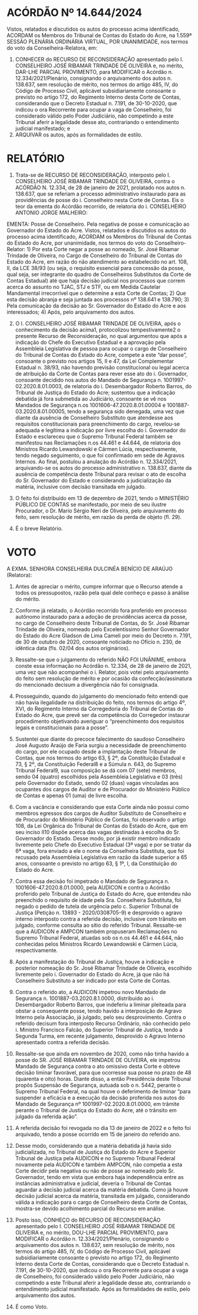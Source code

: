 # ACÓRDÃO Nº 14.644/2024

Vistos, relatados e discutidos os autos do processo acima identificado, ACORDAM os Membros do Tribunal de Contas do Estado do Acre, na 1.559ª SESSÃO PLENÁRIA ORDINÁRIA VIRTUAL, POR UNANIMIDADE, nos termos do voto da Conselheira-Relatora, em:

1. CONHECER do RECURSO DE RECONSIDERAÇÃO apresentado pelo I. CONSELHEIRO JOSÉ RIBAMAR TRINDADE DE OLIVEIRA e, no mérito, DAR-LHE PARCIAL PROVIMENTO, para MODIFICAR o Acórdão n. 12.334/2021/Plenário, consignando o arquivamento dos autos n. 138.637, sem resolução de mérito, nos termos do artigo 485, IV, do Código de Processo Civil, aplicável subsidiariamente consoante o previsto no artigo 172, do Regimento Interno desta Corte de Contas, considerando que o Decreto Estadual n. 7.191, de 30-10-2020, que indicou o ora Recorrente para ocupar a vaga de Conselheiro, foi considerado válido pelo Poder Judiciário, não competindo a este Tribunal aferir a legalidade desse ato, contrariando o entendimento judicial manifestado; e
2. ARQUIVAR os autos, após as formalidades de estilo.

# RELATÓRIO

1. Trata-se de RECURSO DE RECONSIDERAÇÃO, interposto pelo I. CONSELHEIRO JOSÉ RIBAMAR TRINDADE DE OLIVEIRA, contra o ACÓRDÃO N. 12.334, de 28 de janeiro de 2021, prolatado nos autos n. 138.637, que se referiam a processo administrativo instaurado para as providências de posse do i. Conselheiro nesta Corte de Contas. Eis o teor da ementa do Acórdão recorrido, de relatoria do i. CONSELHEIRO ANTONIO JORGE MALHEIRO:

EMENTA: Posse de Conselheiro. Pela negativa de posse e comunicação ao Governador do Estado do Acre. Vistos, relatados e discutidos os autos do processo acima identificado, ACORDAM os Membros do Tribunal de Contas do Estado do Acre, por unanimidade, nos termos do voto do Conselheiro-Relator: 1) Por esta Corte negar a posse ao nomeado, Sr. José Ribamar Trindade de Oliveira, no Cargo de Conselheiro do Tribunal de Contas do Estado do Acre, em razão do não atendimento ao estabelecido no art. 108, II, da LCE 38/93 (ou seja, o requisito essencial para concessão da posse, qual seja, ser integrante do quadro de Conselheiros Substitutos da Corte de Contas Estadual) até que haja decisão judicial nos processos que correm acerca do assunto no TJAC, STJ e STF, ou em Medida Cautelar Mandamental irrecorrível que o determine a esta Corte de Contas; 2) Que esta decisão abranja e seja juntada aos processos nº 138.641 e 138.790; 3) Pela comunicação da decisão ao Sr. Governador do Estado do Acre e aos interessados; 4) Após, pelo arquivamento dos autos.

2. O I. CONSELHEIRO JOSÉ RIBAMAR TRINDADE DE OLIVEIRA, após o conhecimento da decisão acima1, protocolizou tempestivamente2 o presente Recurso de Reconsideração, no qual argumentou que após a indicação do Chefe do Executivo Estadual e a aprovação pela Assembleia Legislativa de pessoa para ocupar o cargo de Conselheiro do Tribunal de Contas do Estado do Acre, compete a este “dar posse”, consoante o previsto nos artigos 15, II e 47, da Lei Complementar Estadual n. 38/93, não havendo previsão constitucional ou legal acerca de atribuição da Corte de Contas para rever esse ato do i. Governador, consoante decidido nos autos do Mandado de Segurança n. 1001997-02.2020.8.01.0003, de relatoria do i. Desembargador Roberto Barros, do Tribunal de Justiça do Estado do Acre; sustentou que a indicação debatida já fora submetida ao Judiciário, consoante se vê nos Mandados de Segurança n.os 1001606-47.2020.8.01.00004 e 1001887-03.2020.8.01.00005, tendo a segurança sido denegada, uma vez que diante da ausência de Conselheiro Substituto que atendesse aos requisitos constitucionais para preenchimento do cargo, revelou-se adequada e legítima a indicação por livre escolha do i. Governador do Estado e esclareceu que o Supremo Tribunal Federal também se manifestou nas Reclamações n.os 44.461 e 44.644, de relatoria dos Ministros Ricardo Lewandowski e Cármen Lúcia, respectivamente, tendo negado seguimento, o que foi confirmado em sede de Agravos Internos. Ao final, postulou a anulação do Acórdão n. 12.334/2021, arquivando-se os autos do processo administrativo n. 138.637, diante da ausência de competência deste Tribunal para revisar o ato de escolha do Sr. Governador do Estado e considerando a judicialização da matéria, inclusive com decisão transitada em julgado.

3. O feito foi distribuído em 13 de dezembro de 2021, tendo o MINISTÉRIO PÚBLICO DE CONTAS se manifestado, por meio de seu ilustre Procurador, o Dr. Mario Sérgio Neri de Oliveira, pelo arquivamento do feito, sem resolução de mérito, em razão da perda de objeto (fl. 29).

4. É o breve Relatório.

# VOTO

A EXMA. SENHORA CONSELHEIRA DULCINÉA BENÍCIO DE ARAÚJO (Relatora):

1. Antes de apreciar o mérito, cumpre informar que o Recurso atende a todos os pressupostos, razão pela qual dele conheço e passo à análise do mérito.
2. Conforme já relatado, o Acórdão recorrido fora proferido em processo autônomo instaurado para a adoção de providências acerca da posse, no cargo de Conselheiro deste Tribunal de Contas, do Sr. José Ribamar Trindade de Oliveira, nomeado pelo Excelentíssimo Senhor Governador do Estado do Acre Gladson de Lima Cameli por meio do Decreto n. 7.191, de 30 de outubro de 2020, consoante noticiado no Ofício n. 230, de idêntica data (fls. 02/04 dos autos originários).
3. Ressalte-se que o julgamento do referido NÃO FOI UNÂNIME, embora conste essa informação no Acórdão n. 12.334, de 28 de janeiro de 2021, uma vez que não acompanhei o i. Relator, pois votei pelo arquivamento do feito sem resolução de mérito e por ocasião da confecção/assinatura do mencionado decisum a divergência não foi consignada.
4. Prosseguindo, quando do julgamento do mencionado feito entendi que não havia ilegalidade na distribuição do feito, nos termos do artigo 4º, XVI, do Regimento Interno da Corregedoria do Tribunal de Contas do Estado do Acre, que prevê ser da competência do Corregedor instaurar procedimento objetivando averiguar o “preenchimento dos requisitos legais e constitucionais para a posse”.
5. Sustentei que diante do precoce falecimento do saudoso Conselheiro José Augusto Araújo de Faria surgiu a necessidade de preenchimento do cargo, por ele ocupado desde a implantação deste Tribunal de Contas, que nos termos do artigo 63, § 2º, da Constituição Estadual e 73, § 2º, da Constituição Federal8 e a Súmula n. 643, do Supremo Tribunal Federal9, sua composição se dá com 07 (sete) membros, sendo 04 (quatro) escolhidos pela Assembleia Legislativa e 03 (três) pelo Governador do Estado, sendo 02 (duas) vagas vinculadas aos ocupantes dos cargos de Auditor e de Procurador do Ministério Público de Contas e apenas 01 (uma) de livre escolha.
6. Com a vacância e considerando que esta Corte ainda não possui como membros egressos dos cargos de Auditor Substituto de Conselheiro e de Procurador do Ministério Público de Contas, foi observado o artigo 108, da Lei Orgânica do Tribunal de Contas do Estado do Acre, que em seu inciso II10 dispõe acerca das vagas destinadas à escolha do Sr. Governador do Estado. Desse modo, por já existir membro indicado livremente pelo Chefe do Executivo Estadual (3ª vaga) e por se tratar da 6ª vaga, fora enviado a ele o nome da Conselheira Substituta, que foi recusado pela Assembleia Legislativa em razão da idade superior a 65 anos, consoante o previsto no artigo 63, § 1º, I, da Constituição do Estado do Acre.
7. Contra essa decisão foi impetrado o Mandado de Segurança n. 1001606-47.2020.8.01.0000, pela AUDICON e contra o Acórdão proferido pelo Tribunal de Justiça do Estado do Acre, que entendeu não preenchido o requisito de idade pela Sra. Conselheira Substituta, foi negado o pedido de tutela de urgência pelo c. Superior Tribunal de Justiça (Petição n. 13893 - 2020/0308705-9) e desprovido o agravo interno interposto contra a referida decisão, inclusive com trânsito em julgado, conforme consulta ao sítio do referido Tribunal. Ressalte-se que a AUDICON e AMPCON também propuseram Reclamações no Supremo Tribunal Federal, atuadas sob os n.os 44.461 e 44.644, não conhecidas pelos Ministros Ricardo Lewandowski e Cármen Lúcia, respectivamente.
8. Após a manifestação do Tribunal de Justiça, houve a indicação e posterior nomeação do Sr. José Ribamar Trindade de Oliveira, escolhido livremente pelo i. Governador do Estado do Acre, já que não há Conselheiro Substituto a ser indicado por esta Corte de Contas.
9. Contra o referido ato, a AUDICON impetrou novo Mandado de Segurança n. 1001887-03.2020.8.1.0000, distribuído ao i. Desembargador Roberto Barros, que indeferiu a liminar pleiteada para obstar a consequente posse, tendo havido a interposição de Agravo Interno pela Associação, já julgado, pelo seu desprovimento. Contra o referido decisum fora interposto Recurso Ordinário, não conhecido pelo i. Ministro Francisco Falcão, do Superior Tribunal de Justiça, tendo a Segunda Turma, em recente julgamento, desprovido o Agravo Interno apresentado contra a referida decisão.
10. Ressalte-se que ainda em novembro de 2020, como não tinha havido a posse do SR. JOSÉ RIBAMAR TRINDADE DE OLIVEIRA, ele impetrou Mandado de Segurança contra o ato omissivo desta Corte e obteve decisão liminar favorável, para que ocorresse sua posse no prazo de 48 (quarenta e oito) horas. Diante disso, a então Presidência deste Tribunal propôs Suspensão de Segurança, autuada sob o n. 5442, perante o Supremo Tribunal Federal, na qual houve o deferimento de liminar “para suspender a eficácia e a execução da decisão proferida nos autos do Mandado de Segurança nº 1001997-02.2020.8.01.0000, em trâmite perante o Tribunal de Justiça do Estado do Acre, até o trânsito em julgado da referida ação”.
11. A referida decisão foi revogada no dia 13 de janeiro de 2022 e o feito foi arquivado, tendo a posse ocorrido em 15 de janeiro do referido ano.
12. Desse modo, considerando que a matéria debatida já havia sido judicializada, no Tribunal de Justiça do Estado do Acre e Superior Tribunal de Justiça pela AUDICON e no Supremo Tribunal Federal novamente pela AUDICON e também AMPCON, não competia a esta Corte decidir pela negativa ou não de posse ao nomeado pelo Sr. Governador, tendo em vista que embora haja independência entre as instâncias administrativa e judicial, deveria o Tribunal de Contas aguardar a decisão judicial acerca da matéria debatida. Como já houve decisão judicial acerca da matéria, transitada em julgado, considerando válida a indicação para o cargo de Conselheiro desta Corte de Contas, mostra-se devido acolhimento parcial do Recurso em análise.
13. Posto isso, CONHEÇO do RECURSO DE RECONSIDERAÇÃO apresentado pelo I. CONSELHEIRO JOSÉ RIBAMAR TRINDADE DE OLIVEIRA e, no mérito, DOU-LHE PARCIAL PROVIMENTO, para MODIFICAR o Acórdão n. 12.334/2021/Plenário, consignando o arquivamento dos autos n. 138.637, sem resolução de mérito, nos termos do artigo 485, IV, do Código de Processo Civil, aplicável subsidiariamente consoante o previsto no artigo 172, do Regimento Interno desta Corte de Contas, considerando que o Decreto Estadual n. 7.191, de 30-10-2020, que indicou o ora Recorrente para ocupar a vaga de Conselheiro, foi considerado válido pelo Poder Judiciário, não competindo a este Tribunal aferir a legalidade desse ato, contrariando o entendimento judicial manifestado. Após as formalidades de estilo, pelo arquivamento dos autos.

14. É como Voto.
